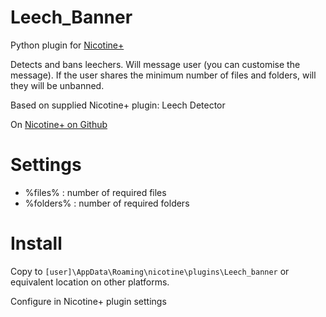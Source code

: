 # Leech_Banner
Python plugin for [Nicotine+](https://nicotine-plus.org/)

Detects and bans leechers. Will message user (you can customise the message).
If the user shares the minimum number of files and folders, will they will be unbanned.

Based on supplied Nicotine+ plugin: Leech Detector

On [Nicotine+ on Github](https://github.com/nicotine-plus/nicotine-plus)

# Settings
- %files% : number of required files
- %folders% : number of required folders

# Install
Copy to `[user]\AppData\Roaming\nicotine\plugins\Leech_banner` or equivalent location on other platforms.

Configure in Nicotine+ plugin settings
